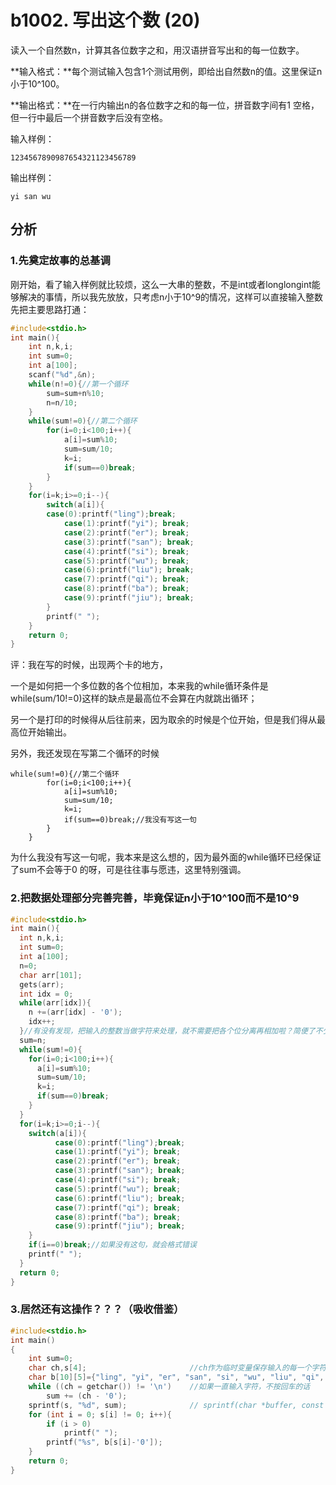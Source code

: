 # b1002. 写出这个数 (20)

读入一个自然数n，计算其各位数字之和，用汉语拼音写出和的每一位数字。

**输入格式：**每个测试输入包含1个测试用例，即给出自然数n的值。这里保证n小于10^100。

**输出格式：**在一行内输出n的各位数字之和的每一位，拼音数字间有1 空格，但一行中最后一个拼音数字后没有空格。

输入样例：

```
1234567890987654321123456789
```

输出样例：

```
yi san wu
```

## 分析

### 1.先奠定故事的总基调

刚开始，看了输入样例就比较烦，这么一大串的整数，不是int或者longlongint能够解决的事情，所以我先放放，只考虑n小于10^9的情况，这样可以直接输入整数先把主要思路打通：

```c
#include<stdio.h>
int main(){
	int n,k,i;
	int sum=0;
	int a[100];
	scanf("%d",&n);
	while(n!=0){//第一个循环
		sum=sum+n%10;
		n=n/10;
	}
	while(sum!=0){//第二个循环
		for(i=0;i<100;i++){
			a[i]=sum%10;
			sum=sum/10;
			k=i;
			if(sum==0)break;
		}
	}
	for(i=k;i>=0;i--){
		switch(a[i]){
		case(0):printf("ling");break;
        	case(1):printf("yi"); break;
        	case(2):printf("er"); break;
        	case(3):printf("san"); break;
        	case(4):printf("si"); break;
        	case(5):printf("wu"); break;
        	case(6):printf("liu"); break;
        	case(7):printf("qi"); break;
        	case(8):printf("ba"); break;
        	case(9):printf("jiu"); break;			
		}
		printf(" ");
	}
	return 0;
}
```

评：我在写的时候，出现两个卡的地方，

一个是如何把一个多位数的各个位相加，本来我的while循环条件是while(sum/10!=0)这样的缺点是最高位不会算在内就跳出循环；

另一个是打印的时候得从后往前来，因为取余的时候是个位开始，但是我们得从最高位开始输出。

另外，我还发现在写第二个循环的时候

```
while(sum!=0){//第二个循环
		for(i=0;i<100;i++){
			a[i]=sum%10;
			sum=sum/10;
			k=i;
			if(sum==0)break;//我没有写这一句
		}
	}
```

为什么我没有写这一句呢，我本来是这么想的，因为最外面的while循环已经保证了sum不会等于0 的呀，可是往往事与愿违，这里特别强调。

### 2.把数据处理部分完善完善，毕竟保证n小于10^100而不是10^9

```c
#include<stdio.h>
int main(){
  int n,k,i;
  int sum=0;
  int a[100];
  n=0;
  char arr[101];
  gets(arr);
  int idx = 0;
  while(arr[idx]){
    n +=(arr[idx] - '0');
    idx++;
  }//有没有发现，把输入的整数当做字符来处理，就不需要把各个位分离再相加啦？简便了不少呢。
  sum=n;
  while(sum!=0){
    for(i=0;i<100;i++){
      a[i]=sum%10;
      sum=sum/10;
      k=i;
      if(sum==0)break;
    }
  }
  for(i=k;i>=0;i--){
    switch(a[i]){
   		  case(0):printf("ling");break;
          case(1):printf("yi"); break;
          case(2):printf("er"); break;
          case(3):printf("san"); break;
          case(4):printf("si"); break;
          case(5):printf("wu"); break;
          case(6):printf("liu"); break;
          case(7):printf("qi"); break;
          case(8):printf("ba"); break;
          case(9):printf("jiu"); break;      
    }
    if(i==0)break;//如果没有这句，就会格式错误
    printf(" ");
  }
  return 0;
}
```

### 3.居然还有这操作？？？（吸收借鉴）

```c
#include<stdio.h>   
int main()  
{  
    int sum=0;  
    char ch,s[4];                       //ch作为临时变量保存输入的每一个字符，s保存sum的每一个数字                          
    char b[10][5]={"ling", "yi", "er", "san", "si", "wu", "liu", "qi", "ba", "jiu"};  
    while ((ch = getchar()) != '\n')    //如果一直输入字符，不按回车的话   
        sum += (ch - '0');  
    sprintf(s, "%d", sum);              // sprintf(char *buffer, const char *format,[ argument])将任意类型数据按某种格式转换成字符串   
    for (int i = 0; s[i] != 0; i++){  
        if (i > 0)   
            printf(" ");  
        printf("%s", b[s[i]-'0']);  
    }  
    return 0;  
}  
```

[来源]: https://blog.csdn.net/goldratlike/article/details/60150078

